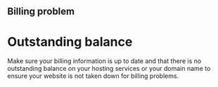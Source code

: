 
## Billing problem

# Outstanding balance
Make sure your billing information is up to date and that there is no outstanding balance on your hosting services or your domain name to ensure your website is not taken down for billing problems.
